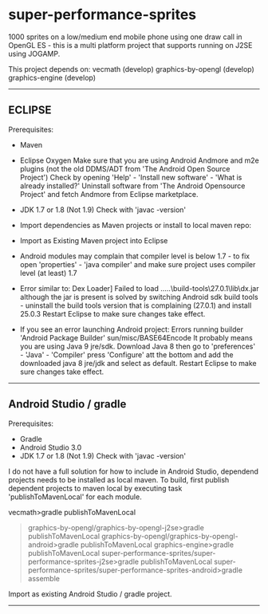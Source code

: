 # super-performance-sprites
1000 sprites on a low/medium end mobile phone using one draw call in OpenGL ES - this is a multi platform project that supports running on J2SE using JOGAMP.

This project depends on:
vecmath (develop)
graphics-by-opengl (develop)
graphics-engine (develop)



----------------------------------------------------------------------
ECLIPSE 
----------------------------------------------------------------------
Prerequisites:
- Maven
- Eclipse Oxygen
Make sure that you are using Android Andmore and m2e plugins (not the old DDMS/ADT from 'The Android Open Source Project')
Check by opening 'Help' - 'Install new software' - 'What is already installed?' 
Uninstall software from 'The Android Opensource Project' and fetch Andmore from Eclipse marketplace.

- JDK 1.7 or 1.8 (Not 1.9)
Check with 'javac -version' 

- Import dependencies as Maven projects or install to local maven repo:
- Import as Existing Maven project into Eclipse

- Android modules may complain that compiler level is below 1.7 - to fix open 'properties' - 'java compiler' and make sure project uses compiler level (at least) 1.7
- Error similar to: Dex Loader] Failed to load .....\build-tools\27.0.1\lib\dx.jar although the jar is present
is solved by switching Android sdk build tools - uninstall the build tools version that is complaining (27.0.1) and install 25.0.3
Restart Eclipse to make sure changes take effect.
- If you see an error launching Android project:
Errors running builder 'Android Package Builder'
sun/misc/BASE64Encode
It probably means you are using Java 9 jre/sdk.
Download Java 8 then go to 'preferences' - 'Java' - 'Compiler' press 'Configure' att the bottom and add the downloaded java 8 jre/jdk and select as default.
Restart Eclipse to make sure changes take effect. 

-----------------------------------------------------------------------
Android Studio / gradle
-----------------------------------------------------------------------
Prerequisites:
- Gradle
- Android Studio 3.0
- JDK 1.7 or 1.8 (Not 1.9)
Check with 'javac -version' 

I do not have a full solution for how to include in Android Studio, dependend projects needs to be installed as local maven.
To build, first publish dependent projects to maven local by executing task 'publishToMavenLocal' for each module.

vecmath>gradle publishToMavenLocal
>graphics-by-opengl/graphics-by-opengl-j2se>gradle publishToMavenLocal
>graphics-by-opengl/graphics-by-opengl-android>gradle publishToMavenLocal
>graphics-engine>gradle publishToMavenLocal
>super-performance-sprites/super-performance-sprites-j2se>gradle publishToMavenLocal
>super-performance-sprites/super-performance-sprites-android>gradle assemble

Import as existing Android Studio / gradle project.

----------------------------------------------------------------------------









